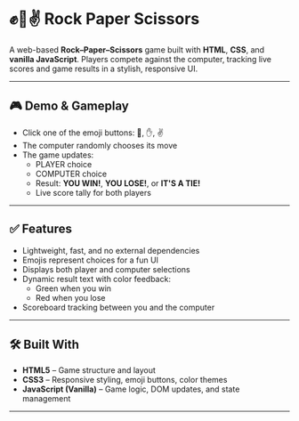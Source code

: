# ✊🤚✌️ Rock Paper Scissors

A web-based **Rock–Paper–Scissors** game built with **HTML**, **CSS**, and **vanilla JavaScript**. Players compete against the computer, tracking live scores and game results in a stylish, responsive UI.

---

## 🎮 Demo & Gameplay

- Click one of the emoji buttons: 👊, ✋, ✌️
- The computer randomly chooses its move
- The game updates:
  - PLAYER choice
  - COMPUTER choice
  - Result: **YOU WIN!**, **YOU LOSE!**, or **IT'S A TIE!**
  - Live score tally for both players

---

## ✅ Features

- Lightweight, fast, and no external dependencies
- Emojis represent choices for a fun UI
- Displays both player and computer selections
- Dynamic result text with color feedback:
  - Green when you win
  - Red when you lose
- Scoreboard tracking between you and the computer

---

## 🛠️ Built With

- **HTML5** – Game structure and layout
- **CSS3** – Responsive styling, emoji buttons, color themes
- **JavaScript (Vanilla)** – Game logic, DOM updates, and state management

---
